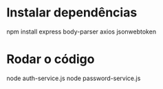 # Instalar dependências
npm install express body-parser axios jsonwebtoken

# Rodar o código
node auth-service.js
node password-service.js
